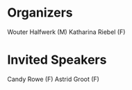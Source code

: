 # Organizers
Wouter Halfwerk (M)
Katharina Riebel (F)


# Invited Speakers
Candy Rowe (F)
Astrid Groot (F)
